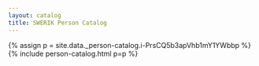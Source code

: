 ```yaml
---
layout: catalog
title: SWERIK Person Catalog
---
```

{% assign p = site.data._person-catalog.i-PrsCQ5b3apVhb1mY1YWbbp %}
{% include person-catalog.html p=p %}

